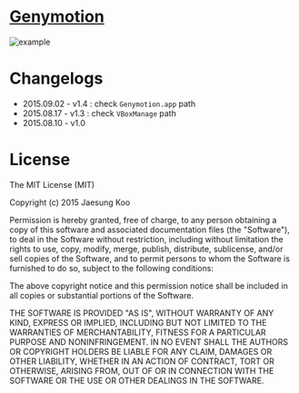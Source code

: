 # [Genymotion](https://raw.github.com/mrz1277/alfred-workflows/master/workflows/genymotion.alfredworkflow)

![example](https://raw.githubusercontent.com/mrz1277/alfred-workflows/master/screenshots/geny.png)

# Changelogs

* 2015.09.02 - v1.4 : check `Genymotion.app` path
* 2015.08.17 - v1.3 : check `VBoxManage` path
* 2015.08.10 - v1.0

# License

The MIT License (MIT)

Copyright (c) 2015 Jaesung Koo

Permission is hereby granted, free of charge, to any person obtaining a copy of 
this software and associated documentation files (the "Software"), to deal in 
the Software without restriction, including without limitation the rights to 
use, copy, modify, merge, publish, distribute, sublicense, and/or sell copies of
the Software, and to permit persons to whom the Software is furnished to do so,
subject to the following conditions:

The above copyright notice and this permission notice shall be included in all
copies or substantial portions of the Software.

THE SOFTWARE IS PROVIDED "AS IS", WITHOUT WARRANTY OF ANY KIND, EXPRESS OR 
IMPLIED, INCLUDING BUT NOT LIMITED TO THE WARRANTIES OF MERCHANTABILITY, FITNESS
FOR A PARTICULAR PURPOSE AND NONINFRINGEMENT. IN NO EVENT SHALL THE AUTHORS OR 
COPYRIGHT HOLDERS BE LIABLE FOR ANY CLAIM, DAMAGES OR OTHER LIABILITY, WHETHER 
IN AN ACTION OF CONTRACT, TORT OR OTHERWISE, ARISING FROM, OUT OF OR IN 
CONNECTION WITH THE SOFTWARE OR THE USE OR OTHER DEALINGS IN THE SOFTWARE.